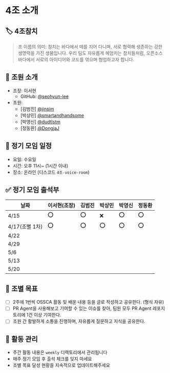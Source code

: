 # 4조 소개

## 🏷️ 4조참치
> 
> 
> 조 이름의 의미: 참치는 바다에서 떼를 지어 다니며, 서로 협력해 생존하는 강한 생명력을 가진 생물입니다. 우리 팀도 자유롭게 헤엄치는 참치들처럼, 오픈소스 바다에서 서로의 아이디어와 코드를 엮으며 협업하고자 합니다.

## 👥 조원 소개
- 조장: 이서현
  - GitHub: [@seohyun-lee](https://github.com/seohyun-lee)
- 조원:
  - [김범진] [@jinsim](https://github.com/jinsim)
  - [박상민] [@smartandhandsome](https://github.com/smartandhandsome)
  - [박영신] [@dudtlstm](https://github.com/dudtlstm)
  - [정동환] [@DongjaJ](https://github.com/DongjaJ)

## 📅 정기 모임 일정
- 요일: 수요일
- 시간: 오후 11시~ (1시간 이내)
- 장소: 온라인 (디스코드 `4조-voice-room`)

## ✅ 정기 모임 출석부

| 날짜 | 이서현(조장) | 김범진 | 박상민 | 박영신 | 정동환 |
|------|---------|---------|---------|---------|---------|
| 4/15 |   ⭕    |   ⭕    |   ❌    |   ⭕    |   ⭕    |
| 4/17(조별 1차) |   ⭕    |   ⭕    |   ⭕    |   ⭕    |   ⭕    |
| 4/22 |         |         |         |         |         |
| 4/29 |         |         |         |         |         |
| 5/6  |         |         |         |         |         |
| 5/13 |         |         |         |         |         |
| 5/20 |         |         |         |         |         |

## 🎯 조별 목표
- [ ] 2주에 1번씩 OSSCA 활동 및 배운 내용 등을 글로 작성하고 공유한다. (형식 자유)
- [ ] PR Agent을 사용해보고 기여할 수 있는 이슈를 찾아, 팀원 모두 PR Agent 레포지토리에 1건 이상 기여한다. 
- [ ] 조원 간 활발하게 소통을 진행하며, 자유롭게 질문하고 지식을 공유한다.

## 📝 활동 관리
- 주간 활동 내용은 `weekly` 디렉토리에서 관리됩니다
- 매주 정기 모임 후 출석 체크를 잊지 마세요
- 조별 목표 달성 현황을 지속적으로 업데이트해주세요
